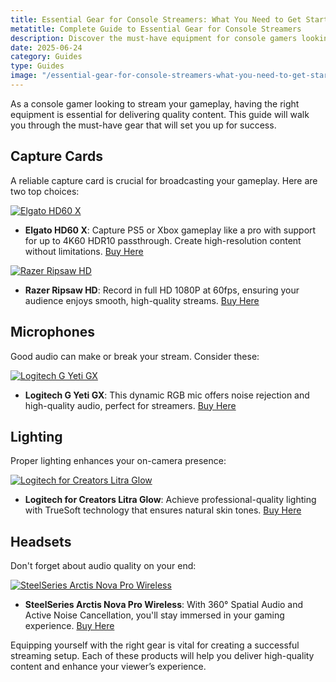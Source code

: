 ```yaml
---
title: Essential Gear for Console Streamers: What You Need to Get Started
metatitle: Complete Guide to Essential Gear for Console Streamers
description: Discover the must-have equipment for console gamers looking to start streaming, including capture cards, microphones, and cameras tailored for console setups.
date: 2025-06-24
category: Guides
type: Guides
image: "/essential-gear-for-console-streamers-what-you-need-to-get-started.png"
---
```


As a console gamer looking to stream your gameplay, having the right equipment is essential for delivering quality content. This guide will walk you through the must-have gear that will set you up for success.

## Capture Cards
A reliable capture card is crucial for broadcasting your gameplay. Here are two top choices:

[![Elgato HD60 X](https://www.gamestreamingsetup.com/elgato-hd60-x.jpg)](https://amzn.to/4dZtxVc)
- **Elgato HD60 X**: Capture PS5 or Xbox gameplay like a pro with support for up to 4K60 HDR10 passthrough. Create high-resolution content without limitations.
  <a href="https://amzn.to/4dZtxVc" class="btn btn-primary">Buy Here</a>

[![Razer Ripsaw HD](https://www.gamestreamingsetup.com/razer-ripsaw-hd.jpg)](https://amzn.to/448keyM)
- **Razer Ripsaw HD**: Record in full HD 1080P at 60fps, ensuring your audience enjoys smooth, high-quality streams.
  <a href="https://amzn.to/448keyM" class="btn btn-primary">Buy Here</a>

## Microphones
Good audio can make or break your stream. Consider these:

[![Logitech G Yeti GX](https://www.gamestreamingsetup.com/logitech-g-yeti-gx.jpg)](https://amzn.to/446et4B)
- **Logitech G Yeti GX**: This dynamic RGB mic offers noise rejection and high-quality audio, perfect for streamers.
  <a href="https://amzn.to/446et4B" class="btn btn-primary">Buy Here</a>

## Lighting
Proper lighting enhances your on-camera presence:

[![Logitech for Creators Litra Glow](https://www.gamestreamingsetup.com/logitech-litra-glow.jpg)](https://amzn.to/4l3fnVr)
- **Logitech for Creators Litra Glow**: Achieve professional-quality lighting with TrueSoft technology that ensures natural skin tones.
  <a href="https://amzn.to/4l3fnVr" class="btn btn-primary">Buy Here</a>

## Headsets
Don't forget about audio quality on your end:

[![SteelSeries Arctis Nova Pro Wireless](https://www.gamestreamingsetup.com/steelseries-arctis-nova.jpg)](https://amzn.to/3FJODdC)
- **SteelSeries Arctis Nova Pro Wireless**: With 360° Spatial Audio and Active Noise Cancellation, you'll stay immersed in your gaming experience.
  <a href="https://amzn.to/3FJODdC" class="btn btn-primary">Buy Here</a>

Equipping yourself with the right gear is vital for creating a successful streaming setup. Each of these products will help you deliver high-quality content and enhance your viewer’s experience.